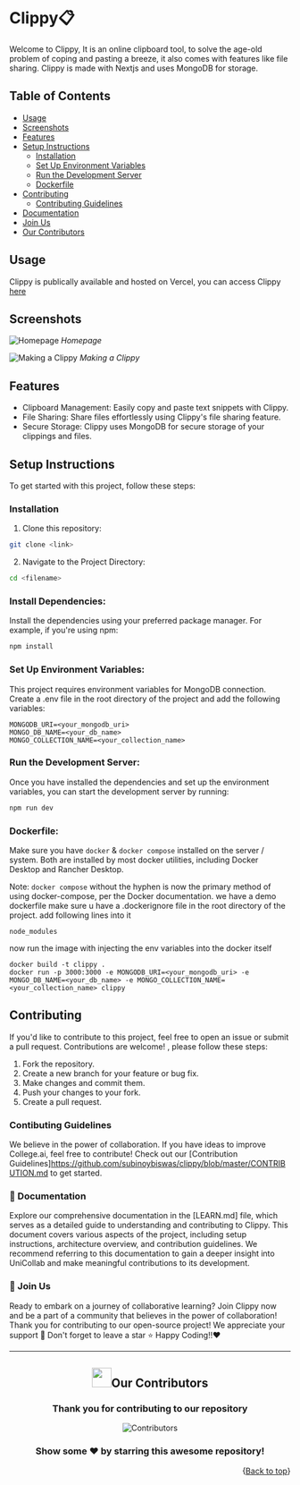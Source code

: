 # Clippy📋

Welcome to Clippy, It is an online clipboard tool, to solve the age-old problem of coping and pasting a breeze, it also comes with features like file sharing. Clippy is made with Nextjs and uses MongoDB for storage.

## Table of Contents
- [Usage](#usage)
- [Screenshots](#screenshots)
- [Features](#features)
- [Setup Instructions](#setup-instructions)
  - [Installation](#installation)
  - [Set Up Environment Variables](#set-up-environment-variables)
  - [Run the Development Server](#run-the-development-server)
  - [Dockerfile](#dockerfile)
- [Contributing](#contributing)
  - [Contributing Guidelines](#contributing-guidelines)
- [Documentation](#documentation)
- [Join Us](#join-us)
- [Our Contributors](#our-contributors)

## Usage

Clippy is publically available and hosted on Vercel, you can access Clippy [here](https://clippy.subinoy.me/)

## Screenshots

![Homepage](screenshots/screenshot1.png)
_Homepage_

![Making a Clippy](screenshots/screenshot2.png)
_Making a Clippy_

## Features

- Clipboard Management: Easily copy and paste text snippets with Clippy.
- File Sharing: Share files effortlessly using Clippy's file sharing feature.
- Secure Storage: Clippy uses MongoDB for secure storage of your clippings and files.

## Setup Instructions

To get started with this project, follow these steps:

### Installation

1.  Clone this repository:

```bash
git clone <link>
```

2.  Navigate to the Project Directory:

```bash
cd <filename>
```

### Install Dependencies:

Install the dependencies using your preferred package manager. For example, if you're using npm:

```bash
npm install
```

### Set Up Environment Variables:

This project requires environment variables for MongoDB connection. Create a .env file in the root directory of the project and add the following variables:

```plaintext
MONGODB_URI=<your_mongodb_uri>
MONGO_DB_NAME=<your_db_name>
MONGO_COLLECTION_NAME=<your_collection_name>
```

### Run the Development Server:

Once you have installed the dependencies and set up the environment variables, you can start the development server by running:

```bash
npm run dev
```

### Dockerfile:

Make sure you have `docker` & `docker compose` installed on the server / system. Both are installed by most docker utilities, including Docker Desktop and Rancher Desktop.

Note: `docker compose` without the hyphen is now the primary method of using docker-compose, per the Docker documentation.
we have a demo dockerfile
make sure u have a .dockerignore file in the root directory of the project.
add following lines into it

```.dockerignore
node_modules
```

now run the image with injecting the env variables into the docker itself

```docker
docker build -t clippy .
docker run -p 3000:3000 -e MONGODB_URI=<your_mongodb_uri> -e MONGO_DB_NAME=<your_db_name> -e MONGO_COLLECTION_NAME=<your_collection_name> clippy
```

## Contributing

If you'd like to contribute to this project, feel free to open an issue or submit a pull request. Contributions are welcome! , please follow these steps:

1.  Fork the repository.
2.  Create a new branch for your feature or bug fix.
3.  Make changes and commit them.
4.  Push your changes to your fork.
5.  Create a pull request.

### Contibuting Guidelines

We believe in the power of collaboration. If you have ideas to improve College.ai, feel free to contribute! Check out our [Contribution Guidelines]https://github.com/subinoybiswas/clippy/blob/master/CONTRIBUTION.md to get started.

### 📄 Documentation

Explore our comprehensive documentation in the [LEARN.md] file, which serves as a detailed guide to understanding and contributing to Clippy. This document covers various aspects of the project, including setup instructions, architecture overview, and contribution guidelines. We recommend referring to this documentation to gain a deeper insight into UniCollab and make meaningful contributions to its development.

### 🌟 Join Us

Ready to embark on a journey of collaborative learning? Join Clippy now and be a part of a community that believes in the power of collaboration!
Thank you for contributing to our open-source project! We appreciate your support 🚀
Don't forget to leave a star ⭐
Happy Coding!!❤️

<hr>

<div>
  <h2 align = "center"><img src="https://raw.githubusercontent.com/Tarikul-Islam-Anik/Animated-Fluent-Emojis/master/Emojis/Smilies/Red%20Heart.png" width="35" height="35">Our Contributors</h2>
  <div align = "center">
 <h3>Thank you for contributing to our repository</h3>

![Contributors](https://contrib.rocks/image?repo=subinoybiswas/clippy)

### Show some ❤️ by starring this awesome repository!

<p align="right">{<a href="#top">Back to top</a>}</p>
